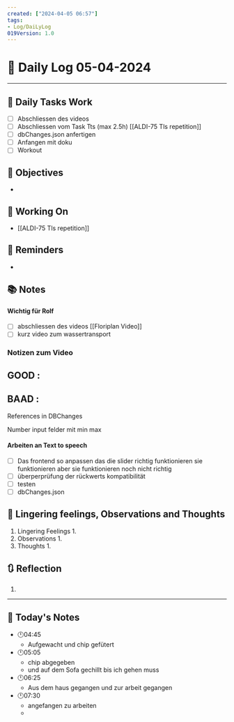 ```yaml
---
created: ["2024-04-05 06:57"]
tags:
- Log/DaiLyLog
019Version: 1.0
---
```


# 📅 Daily Log 05-04-2024

---
## 🔷 Daily Tasks Work
- [ ] Abschliessen des videos
- [ ] Abschliessen vom Task Tts (max 2.5h) [[ALDI-75 Tls repetition]]
- [ ] dbChanges.json anfertigen 
- [ ] Anfangen mit doku
- [ ] Workout
## 🎯 Objectives
- 
## 🚀 Working On
-  [[ALDI-75 Tls repetition]]
## 📕 Reminders
- 
## 📚 Notes
#### Wichtig für Rolf
- [ ] abschliessen des videos [[Floriplan Video]]
- [ ] kurz video zum wassertransport 
### Notizen zum Video 


GOOD :
- 

BAAD : 
- 
References in DBChanges 



Number input felder mit min max
#### Arbeiten an Text to speech
- [ ] Das frontend so anpassen das die slider richtig funktionieren sie funktionieren aber sie funktionieren noch nicht richtig 
- [ ] überperprüfung der rückwerts kompatibilität 
- [ ] testen 
- [ ] dbChanges.json
##  💬 Lingering feelings, Observations and Thoughts 
1. Lingering Feelings
	1. 
2. Observations
	1. 
3. Thoughts
	1. 
## 🔃 Reflection
1. 
---

## 📅 Today's Notes
- 🕛04:45 
	- Aufgewacht und chip gefütert
- 🕛05:05
	- chip abgegeben
	- und auf dem Sofa gechillt bis ich gehen muss
- 🕛06:25 
	- Aus dem haus gegangen und zur arbeit gegangen
- 🕛07:30 
	- angefangen zu arbeiten
	- 
	
